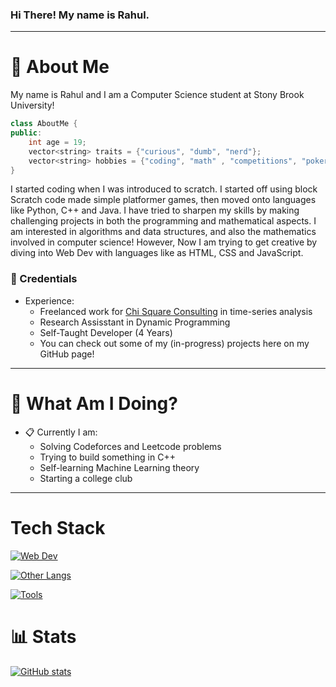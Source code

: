 ### Hi There! My name is Rahul.
-----
# :postbox: About Me
My name is Rahul and I am a Computer Science student at Stony Brook University!

```cpp
class AboutMe {
public:
    int age = 19;
    vector<string> traits = {"curious", "dumb", "nerd"};
    vector<string> hobbies = {"coding", "math" , "competitions", "poker"};
}
```

I started coding when I was introduced to scratch. I started off using block Scratch code made simple platformer games, then moved onto languages like Python, C++ and Java. I have tried to sharpen my skills by making challenging projects in both the programming and mathematical aspects. I am interested in algorithms and data structures, and also the mathematics involved in computer science! However, Now I am trying to get creative by diving into Web Dev with languages like as HTML, CSS and JavaScript.

### :briefcase: Credentials
- Experience:
  - Freelanced work for [Chi Square Consulting](https://chisquare-group.com/) in time-series analysis
  - Research Assisstant in Dynamic Programming
  - Self-Taught Developer (4 Years)
  - You can check out some of my (in-progress) projects here on my GitHub page!
-----

# :round_pushpin: What Am I Doing?
- :clipboard: Currently I am:
  - Solving Codeforces and Leetcode problems 
  - Trying to build something in C++
  - Self-learning Machine Learning theory
  - Starting a college club
-----

# Tech Stack
[![Web Dev](https://skillicons.dev/icons?i=html,css,js&theme=dark)](https://skillicons.dev)

[![Other Langs](https://skillicons.dev/icons?i=python,java,cpp,latex&theme=dark)](https://skillicons.dev)

[![Tools](https://skillicons.dev/icons?i=vscode,git,github,figma,eclipse,jetbrains&theme=dark)](https://skillicons.dev)

# :bar_chart: Stats
[![GitHub stats](https://github-readme-stats.vercel.app/api?username=rahul-muthu)](https://github.com/anuraghazra/github-readme-stats)
